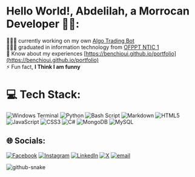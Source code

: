 # Hello World!, Abdelilah, a Morrocan Developer 👋🏼:
👨🏼‍💻 currently working on my own <a href="https://t.me/AbbncFreqtradeBot" target="_blank">Algo Trading Bot</a><br> 
👨🏼‍🎓 graduated in information technology from <a href="https://www.linkedin.com/company/istantic-cfmoti/?originalSubdomain=ma" target="_blank">OFPPT NTIC 1</a><br> 
📄 Know about my experiences [https://benchioui.github.io/portfolio](https://benchioui.github.io/portfolio)<br>
⚡ Fun fact, **I Think I am funny**

# 💻 Tech Stack:
![Windows Terminal](https://img.shields.io/badge/Windows%20Terminal-%234D4D4D.svg?style=for-the-badge&logo=windows-terminal&logoColor=white) ![Python](https://img.shields.io/badge/python-3670A0?style=for-the-badge&logo=python&logoColor=ffdd54) ![Bash Script](https://img.shields.io/badge/bash_script-%23121011.svg?style=for-the-badge&logo=gnu-bash&logoColor=white) ![Markdown](https://img.shields.io/badge/markdown-%23000000.svg?style=for-the-badge&logo=markdown&logoColor=white) ![HTML5](https://img.shields.io/badge/html5-%23E34F26.svg?style=for-the-badge&logo=html5&logoColor=white) ![JavaScript](https://img.shields.io/badge/javascript-%23323330.svg?style=for-the-badge&logo=javascript&logoColor=%23F7DF1E) ![CSS3](https://img.shields.io/badge/css3-%231572B6.svg?style=for-the-badge&logo=css3&logoColor=white) ![C#](https://img.shields.io/badge/c%23-%23239120.svg?style=for-the-badge&logo=csharp&logoColor=white) ![MongoDB](https://img.shields.io/badge/MongoDB-%234ea94b.svg?style=for-the-badge&logo=mongodb&logoColor=white) ![MySQL](https://img.shields.io/badge/mysql-4479A1.svg?style=for-the-badge&logo=mysql&logoColor=white)

## 🌐 Socials:
[![Facebook](https://img.shields.io/badge/Facebook-%231877F2.svg?logo=Facebook&logoColor=white)](https://facebook.com/ABenchioui) [![Instagram](https://img.shields.io/badge/Instagram-%23E4405F.svg?logo=Instagram&logoColor=white)](https://instagram.com/ab.bnc) [![LinkedIn](https://img.shields.io/badge/LinkedIn-%230077B5.svg?logo=linkedin&logoColor=white)](https://linkedin.com/in/abdelilah-benchioui/) [![X](https://img.shields.io/badge/X-black.svg?logo=X&logoColor=white)](https://x.com/abdelbenchioui) [![email](https://img.shields.io/badge/Email-D14836?logo=gmail&logoColor=white)](mailto:contact.benchioui@gmail.com) 

<picture>
  <source media="(prefers-color-scheme: dark)" srcset="https://raw.githubusercontent.com/tobiasmeyhoefer/tobiasmeyhoefer/output/github-snake-dark.svg" />
  <source media="(prefers-color-scheme: light)" srcset="https://raw.githubusercontent.com/tobiasmeyhoefer/tobiasmeyhoefer/output/github-snake.svg" />
  <img alt="github-snake" src="https://raw.githubusercontent.com/tobiasmeyhoefer/tobiasmeyhoefer/output/github-snake.svg" />
</picture>
